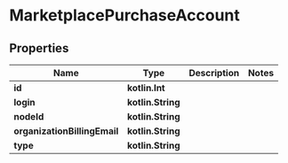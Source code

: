 
# MarketplacePurchaseAccount

## Properties
Name | Type | Description | Notes
------------ | ------------- | ------------- | -------------
**id** | **kotlin.Int** |  | 
**login** | **kotlin.String** |  | 
**nodeId** | **kotlin.String** |  | 
**organizationBillingEmail** | **kotlin.String** |  | 
**type** | **kotlin.String** |  | 



